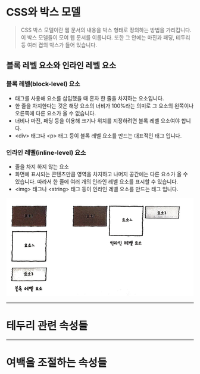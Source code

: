 # CSS와 박스 모델 

> CSS 박스 모델이란 웹 문서의 내용을 박스 형태로 정의하는 방법을 가리킵니다. 이 박스 모델들이 모여 웹 문서를 이룹니다. 또한 그 안에는 마진과 패딩, 테두리 등 여러 겹의 박스가 들어 있습니다.

## 블록 레벨 요소와 인라인 레벨 요소

### 블록 레벨(block-level) 요소
- 태그를 사용해 요소를 삽입했을 때 혼자 한 줄을 차지하는 요소입니다.
- 한 줄을 차지한다는 것은 해당 요소의 너비가 100%라는 의미로 그 요소의 왼쪽이나 오른쪽에 다른 요소가 올 수 없습니다.
- 너비나 마진, 패딩 등을 이용해 크기나 위치를 지정하려면 블록 레벨 요소여야 합니다.
- \<div\> 태그나 \<p\> 태그 등이 블록 레벨 요소를 만드는 대표적인 태그 입니다.

### 인라인 레벨(inline-level) 요소
- 줄을 차지 하지 않는 요소 
- 화면에 표시되는 콘텐츠만큼 영역을 차지하고 나머지 공간에는 다른 요소가 올 수 있습니다. 따라서 한 줄에 여러 개의 인라인 레벨 요소를 표시할 수 있습니다. 
- \<img\> 태그나 \<string\> 태그 등이 인라인 레벨 요소를 만드는 태그 입니다.

![image1](https://raw.githubusercontent.com/yonggyo1125/lecture_html_css/master/08%20CSS%20%EB%B0%95%EC%8A%A4%20%EB%AA%A8%EB%8D%B8/images/1.png)




---
# 테두리 관련 속성들

---
# 여백을 조절하는 속성들
